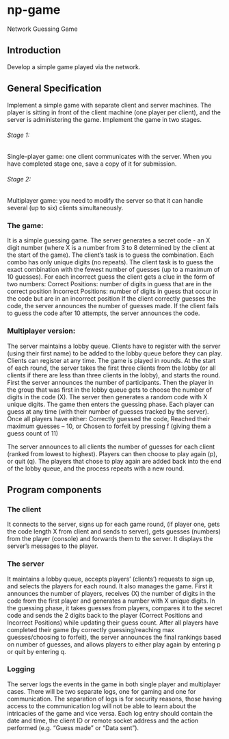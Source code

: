 # np-game
Network Guessing Game
## Introduction

Develop a simple game played via the network.

## General Specification

Implement a simple game with separate client and server machines. The player is
sitting in front of the client machine (one player per client), and the server is administering the
game. Implement the game in two stages.
###### Stage 1:
Single-player game: one client communicates with the server. When you have
completed stage one, save a copy of it for submission.
###### Stage 2: 
Multiplayer game: you need to modify the server so that it can handle several (up
to six) clients simultaneously.

### The game:

It is a simple guessing game. The server generates a secret code - an X digit number (where X is a
number from 3 to 8 determined by the client at the start of the game). The client’s task is to guess
the combination. Each combo has only unique digits (no repeats). The client task is to guess the
exact combination with the fewest number of guesses (up to a maximum of 10 guesses).
For each incorrect guess the client gets a clue in the form of two numbers:
Correct Positions: number of digits in guess that are in the correct position
Incorrect Positions: number of digits in guess that occur in the code but are in an incorrect position
If the client correctly guesses the code, the server announces the number of guesses made.
If the client fails to guess the code after 10 attempts, the server announces the code.

### Multiplayer version:

The server maintains a lobby queue. Clients have to register with the server (using their first name)
to be added to the lobby queue before they can play. Clients can register at any time.
The game is played in rounds. At the start of each round, the server takes the first three clients
from the lobby (or all clients if there are less than three clients in the lobby), and starts the round.
First the server announces the number of participants. Then the player in the group that was first in
the lobby queue gets to choose the number of digits in the code (X).
The server then generates a random code with X unique digits. The game then enters the
guessing phase. Each player can guess at any time (with their number of guesses tracked by the
server).
    Once all players have either:
        Correctly guessed the code,
        Reached their maximum guesses – 10,
        or
        Chosen to forfeit by pressing f (giving them a guess count of 11)
        
The server announces to all clients the number of guesses for each client (ranked from lowest to
highest). Players can then choose to play again (p), or quit (q). The players that chose to play
again are added back into the end of the lobby queue, and the process repeats with a new round.

## Program components

### The client

It connects to the server, signs up for each game round, (if player one, gets the code length X from
client and sends to server), gets guesses (numbers) from the player (console) and forwards them
to the server. It displays the server’s messages to the player.

### The server

It maintains a lobby queue, accepts players’ (clients’) requests to sign up, and selects the players
for each round.
It also manages the game. First it announces the number of players, receives (X) the number of
digits in the code from the first player and generates a number with X unique digits. In the guessing
phase, it takes guesses from players, compares it to the secret code and sends the 2 digits back to
the player (Correct Positions and Incorrect Positions) while updating their guess count.
After all players have completed their game (by correctly guessing/reaching max guesses/choosing
to forfeit), the server announces the final rankings based on number of guesses, and allows
players to either play again by entering p or quit by entering q.

### Logging

The server logs the events in the game in both single player and multiplayer cases. There will be
two separate logs, one for gaming and one for communication. The separation of logs is for
security reasons, those having access to the communication log will not be able to learn about the
intricacies of the game and vice versa. Each log entry should contain the date and time, the client
ID or remote socket address and the action performed (e.g. “Guess made” or “Data sent”).
